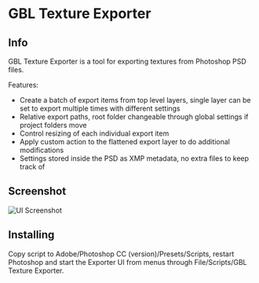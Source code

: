 # GBL Texture Exporter

## Info

GBL Texture Exporter is a tool for exporting textures from Photoshop PSD files. 

Features:
- Create a batch of export items from top level layers, single layer can be set to export
multiple times with different settings
- Relative export paths, root folder changeable through global settings if project folders move
- Control resizing of each individual export item
- Apply custom action to the flattened export layer to do additional modifications
- Settings stored inside the PSD as XMP metadata, no extra files to keep track of

## Screenshot

![UI Screenshot](https://raw.github.com//gimblll/GBL-Texture-Exporter/screenshot.png)

## Installing

Copy script to Adobe/Photoshop CC (version)/Presets/Scripts, restart Photoshop and start the 
Exporter UI from menus through File/Scripts/GBL Texture Exporter. 
